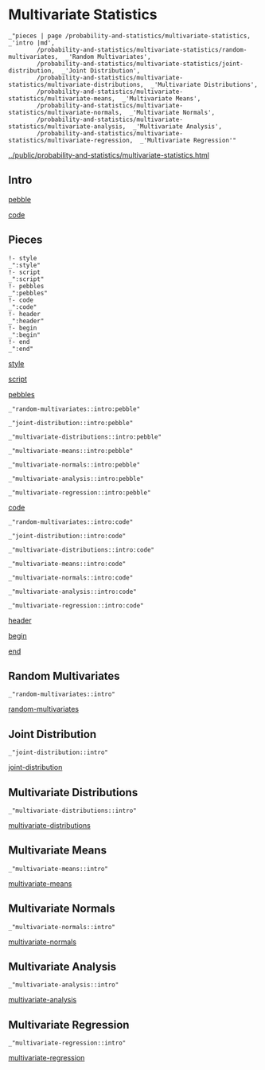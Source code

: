 # Multivariate Statistics

    _"pieces | page /probability-and-statistics/multivariate-statistics, _'intro |md',
            /probability-and-statistics/multivariate-statistics/random-multivariates,  _'Random Multivariates',
            /probability-and-statistics/multivariate-statistics/joint-distribution,  _'Joint Distribution',
            /probability-and-statistics/multivariate-statistics/multivariate-distributions,  _'Multivariate Distributions',
            /probability-and-statistics/multivariate-statistics/multivariate-means,  _'Multivariate Means',
            /probability-and-statistics/multivariate-statistics/multivariate-normals,  _'Multivariate Normals',
            /probability-and-statistics/multivariate-statistics/multivariate-analysis,  _'Multivariate Analysis',
            /probability-and-statistics/multivariate-statistics/multivariate-regression,  _'Multivariate Regression'"

[../public/probability-and-statistics/multivariate-statistics.html](# "save:")


## Intro

[pebble]()

[code]()

## Pieces

    !- style
    _":style"
    !- script
    _":script"
    !- pebbles
    _":pebbles"
    !- code
    _":code"
    !- header
    _":header"
    !- begin
    _":begin"
    !- end
    _":end"

[style]() 

[script]()

[pebbles]()

    _"random-multivariates::intro:pebble"

    _"joint-distribution::intro:pebble"

    _"multivariate-distributions::intro:pebble"

    _"multivariate-means::intro:pebble"

    _"multivariate-normals::intro:pebble"

    _"multivariate-analysis::intro:pebble"

    _"multivariate-regression::intro:pebble"


[code]()

    _"random-multivariates::intro:code"

    _"joint-distribution::intro:code"

    _"multivariate-distributions::intro:code"

    _"multivariate-means::intro:code"

    _"multivariate-normals::intro:code"

    _"multivariate-analysis::intro:code"

    _"multivariate-regression::intro:code"


[header]()

[begin]()

[end]()

## Random Multivariates

    _"random-multivariates::intro"


[random-multivariates](pages/probability-and-statistics_multivariate-statistics_random-multivariates.md "load:")

## Joint Distribution

    _"joint-distribution::intro"


[joint-distribution](pages/probability-and-statistics_multivariate-statistics_joint-distribution.md "load:")

## Multivariate Distributions

    _"multivariate-distributions::intro"


[multivariate-distributions](pages/probability-and-statistics_multivariate-statistics_multivariate-distributions.md "load:")

## Multivariate Means

    _"multivariate-means::intro"


[multivariate-means](pages/probability-and-statistics_multivariate-statistics_multivariate-means.md "load:")

## Multivariate Normals

    _"multivariate-normals::intro"


[multivariate-normals](pages/probability-and-statistics_multivariate-statistics_multivariate-normals.md "load:")

## Multivariate Analysis

    _"multivariate-analysis::intro"


[multivariate-analysis](pages/probability-and-statistics_multivariate-statistics_multivariate-analysis.md "load:")

## Multivariate Regression

    _"multivariate-regression::intro"


[multivariate-regression](pages/probability-and-statistics_multivariate-statistics_multivariate-regression.md "load:")